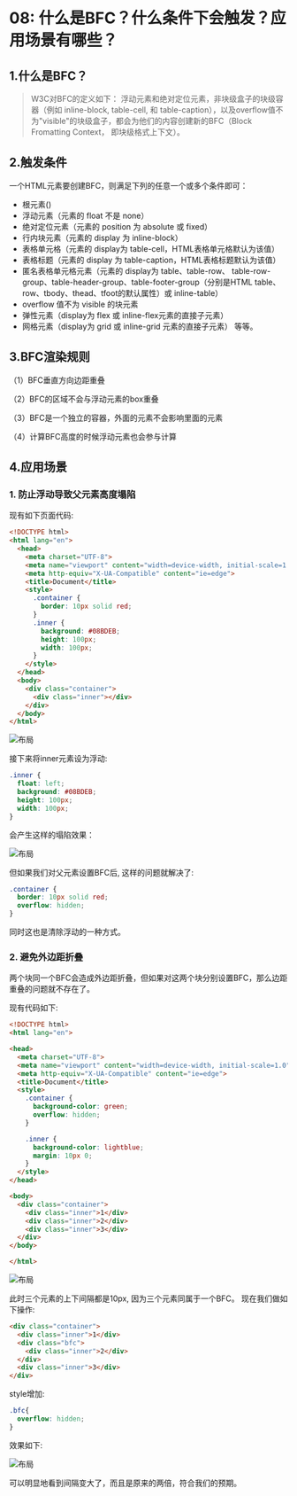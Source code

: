 # 08: 什么是BFC？什么条件下会触发？应用场景有哪些？

## 1.什么是BFC？

> W3C对BFC的定义如下： 浮动元素和绝对定位元素，非块级盒子的块级容器（例如 inline-block, table-cell, 和 table-caption），以及overflow值不为"visible"的块级盒子，都会为他们的内容创建新的BFC（Block Fromatting Context， 即块级格式上下文）。

## 2.触发条件
一个HTML元素要创建BFC，则满足下列的任意一个或多个条件即可：
- 根元素()
- 浮动元素（元素的 float 不是 none）
- 绝对定位元素（元素的 position 为 absolute 或 fixed）
- 行内块元素（元素的 display 为 inline-block）
- 表格单元格（元素的 display为 table-cell，HTML表格单元格默认为该值）
- 表格标题（元素的 display 为 table-caption，HTML表格标题默认为该值）
- 匿名表格单元格元素（元素的 display为 table、table-row、 table-row-group、table-header-group、table-footer-group（分别是HTML table、row、tbody、thead、tfoot的默认属性）或 inline-table）
- overflow 值不为 visible 的块元素 
- 弹性元素（display为 flex 或 inline-flex元素的直接子元素）
- 网格元素（display为 grid 或 inline-grid 元素的直接子元素） 等等。

## 3.BFC渲染规则
（1）BFC垂直方向边距重叠

（2）BFC的区域不会与浮动元素的box重叠

（3）BFC是一个独立的容器，外面的元素不会影响里面的元素

（4）计算BFC高度的时候浮动元素也会参与计算

## 4.应用场景

### 1. 防止浮动导致父元素高度塌陷
现有如下页面代码:

```html
<!DOCTYPE html>
<html lang="en">
  <head>
    <meta charset="UTF-8">
    <meta name="viewport" content="width=device-width, initial-scale=1.0">
    <meta http-equiv="X-UA-Compatible" content="ie=edge">
    <title>Document</title>
    <style>
      .container {
        border: 10px solid red;
      }
      .inner {
        background: #08BDEB;
        height: 100px;
        width: 100px;
      }
    </style>
  </head>
  <body>
    <div class="container">
      <div class="inner"></div>
    </div>
  </body>
</html>
```

![布局](https://imgvip.meishubao.com/msb_global/img/css_12.jpg)

接下来将inner元素设为浮动:

```css
.inner {
  float: left;
  background: #08BDEB;
  height: 100px;
  width: 100px;
}
```

会产生这样的塌陷效果：

![布局](https://imgvip.meishubao.com/msb_global/img/css_13.jpg)

但如果我们对父元素设置BFC后, 这样的问题就解决了:

```css
.container {
  border: 10px solid red;
  overflow: hidden;
}
```

同时这也是清除浮动的一种方式。

### 2. 避免外边距折叠
两个块同一个BFC会造成外边距折叠，但如果对这两个块分别设置BFC，那么边距重叠的问题就不存在了。

现有代码如下:

```html
<!DOCTYPE html>
<html lang="en">

<head>
  <meta charset="UTF-8">
  <meta name="viewport" content="width=device-width, initial-scale=1.0">
  <meta http-equiv="X-UA-Compatible" content="ie=edge">
  <title>Document</title>
  <style>
    .container {
      background-color: green;
      overflow: hidden;
    }

    .inner {
      background-color: lightblue;
      margin: 10px 0;
    }
  </style>
</head>

<body>
  <div class="container">
    <div class="inner">1</div>
    <div class="inner">2</div>
    <div class="inner">3</div>
  </div>
</body>

</html>
```

![布局](https://imgvip.meishubao.com/msb_global/img/css_14.jpg)

此时三个元素的上下间隔都是10px, 因为三个元素同属于一个BFC。 现在我们做如下操作:

```html
<div class="container">
  <div class="inner">1</div>
  <div class="bfc">
    <div class="inner">2</div>
  </div>
  <div class="inner">3</div>
</div>
```

style增加:

```css
.bfc{
  overflow: hidden;
}
```

效果如下:

![布局](https://imgvip.meishubao.com/msb_global/img/css_15.jpg)

可以明显地看到间隔变大了，而且是原来的两倍，符合我们的预期。